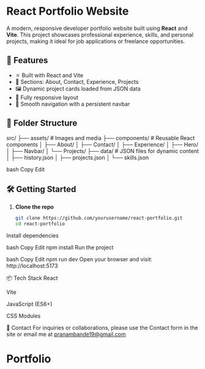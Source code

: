 # React Portfolio Website

A modern, responsive developer portfolio website built using **React** and **Vite**. This project showcases professional experience, skills, and personal projects, making it ideal for job applications or freelance opportunities.

## 🚀 Features

- ⚛️ Built with React and Vite
- 📁 Sections: About, Contact, Experience, Projects
- 🖼️ Dynamic project cards loaded from JSON data
- 📱 Fully responsive layout
- 🧭 Smooth navigation with a persistent navbar

## 📂 Folder Structure

src/
├── assets/ # Images and media
├── components/ # Reusable React components
│ ├── About/
│ ├── Contact/
│ ├── Experience/
│ ├── Hero/
│ ├── Navbar/
│ └── Projects/
├── data/ # JSON files for dynamic content
│ ├── history.json
│ ├── projects.json
│ └── skills.json

bash
Copy
Edit

## 🛠️ Getting Started

1. **Clone the repo**  
   ```bash
   git clone https://github.com/yourusername/react-portfolio.git
   cd react-portfolio
Install dependencies

bash
Copy
Edit
npm install
Run the project

bash
Copy
Edit
npm run dev
Open your browser and visit: http://localhost:5173

📦 Tech Stack
React

Vite

JavaScript (ES6+)

CSS Modules

📧 Contact
For inquiries or collaborations, please use the Contact form in the site or email me at pranambande19@gmail.com

# Portfolio
